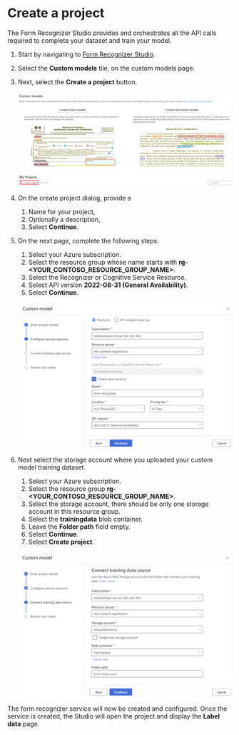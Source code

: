 # Create a project

The Form Recognizer Studio provides and orchestrates all the API calls required to complete your dataset and train your model.

1. Start by navigating to [Form Recognizer Studio](https://formrecognizer.appliedai.azure.com/studio).

1. Select the **Custom models** tile, on the custom models page.
1. Next, select the **Create a project** button.

    ![The image shows creating a new project](./img/studio-create-project.png)

1. On the create project dialog, provide a 
    1. Name for your project, 
    1. Optionally a description, 
    1. Select **Continue**.

1. On the next page, complete the following steps:

    1. Select your Azure subscription.
    1. Select the resource group whose name starts with **rg-<YOUR_CONTOSO_RESOURCE_GROUP_NAME>**.
    1. Select the Recognizer or Cognitive Service Resource.
    1. Select API version **2022-08-31 (General Availability)**.
    1. Select **Continue**.

    ![Select the Form Recognizer resource](./img/create-service-resources.png)

1. Next select the storage account where you uploaded your custom model training dataset. 

    1. Select your Azure subscription.
    1. Select the resource group **rg-<YOUR_CONTOSO_RESOURCE_GROUP_NAME>**.
    1. Select the storage account, there should be only one storage account in this resource group.
    1. Select the **trainingdata** blob container.
    1. Leave the **Folder path** field empty.
    1. Select **Continue**.
    1. Select **Create project**.

    ![Select the storage account](./img/studio-select-storage.png)

The form recognizer service will now be created and configured. Once the service is created, the Studio will open the project and display the **Label data** page.
